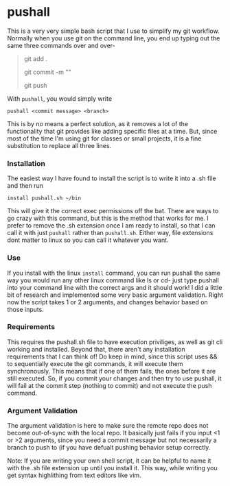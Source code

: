 # pushall

This is a very very simple bash script that I use to simplify my git workflow. Normally when you use git on the
command line, you end up typing out the same three commands over and over-

>git add .
>
>git commit -m ""
>
>git push <branch>

With `pushall`, you would simply write

`pushall <commit message> <branch>`

This is by no means a perfect solution, as it removes a lot of the functionality that git provides like
adding specific files at a time. But, since most of the time I'm using git for classes or small projects,
it is a fine substitution to replace all three lines.

### Installation

The easiest way I have found to install the script is to write it into a .sh file and then run

`install pushall.sh ~/bin`

This will give it the correct exec permissions off the bat. There are ways to go crazy with this command, but this
is the method that works for me. I prefer to remove the .sh extension once I am ready to install, so that I can call it with just `pushall` rather than `pushall.sh`.
Either way, file extensions dont matter to linux so you can call it whatever you want.

### Use

If you install with the linux `install` command, you can run pushall the same way you would run any other linux command
like ls or cd- just type pushall into your command line with the correct args and it should work! I did a little bit of research and implemented some very basic 
argument validation. Right now the script takes 1 or 2 arguments, and changes behavior based on those inputs.
  
### Requirements
  
This requires the pushall.sh file to have execution priviliges, as well as git cli working and installed. Beyond that, there aren't any installation requirements that I can 
think of! Do keep in mind, since this script uses && to sequentially execute the git commands, it will execute them synchronously. This means that if one of them fails,
the ones before it are still executed. So, if you commit your changes and then try to use pushall, it will fail at the commit step (nothing to commit) and not execute the push command.
  

### Argument Validation

The argument validation is here to make sure the remote repo does not become out-of-sync with the local repo. It basically just fails if you input <1 or >2 arguments,
since you need a commit message but not necessarily a branch to push to (if you have defualt pushing behavior setup correctly. 

Note: If you are writing your own shell script, it can be helpful to name it with the .sh file extension up until you install it. This way, while writing you get syntax highlithing from text editors like vim.
